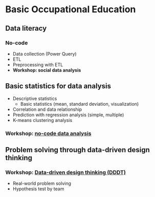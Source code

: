 # Basic Occupational Education

## Data literacy

### No-code
- Data collection (Power Query)
- ETL
- Preprocessing with ETL
- **Workshop: social data analysis**
## Basic statistics for data analysis
  - Descriptive statistics
    - Basic statistics (mean, standard deviation, visualization)
  - Correlation and data relationship
  - Prediction with regression analysis (simple, multiple)
  - K-means clustering analysis

### **Workshop**: [no-code data analysis](https://github.com/EricChoii/ai-boot-camp-ablearn/blob/main/basic-occup-edu/no-code-workshop-anlaysis.md)

## Problem solving through data-driven design thinking
### **Workshop**: [Data-driven design thinking (DDDT)](https://github.com/EricChoii/ai-boot-camp-ablearn/blob/main/basic-occup-edu/design-driven-thinking.md)
  - Real-world problem solving
  - Hypothesis test by team
